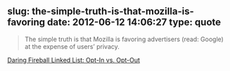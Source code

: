 slug: the-simple-truth-is-that-mozilla-is-favoring
date: 2012-06-12 14:06:27
type: quote
---

> The simple truth is that Mozilla is favoring advertisers (read: Google) at the expense of users’ privacy.

[Daring Fireball Linked List: Opt-In vs. Opt-Out](http://daringfireball.net/linked/2012/06/01/opt-in-opt-out)
